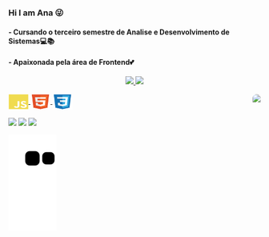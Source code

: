 ### Hi I am Ana 😜
#### - Cursando o terceiro semestre de Analise e Desenvolvimento de Sistemas💻📚
#### - Apaixonada pela área de Frontend💕
<div align="center">
  <a href="https://github.com/anabsena">
  <img height="160em" src="https://github-readme-stats.vercel.app/api?username=anabsena&show_icons=false&theme=radical&include_all_commits=true&count_private=true"/>
  <img height="160em" src="https://github-readme-stats.vercel.app/api/top-langs/?username=anabsena&layout=compact&langs_count=7&theme=radical"/>
</div>
  <div style="display: inline_block"><br>
  <img align="center" alt="Ana-Js" height="30" width="40" src="https://raw.githubusercontent.com/devicons/devicon/master/icons/javascript/javascript-plain.svg">
  <img align="center" alt="Ana-HTML" height="30" width="40" src="https://raw.githubusercontent.com/devicons/devicon/master/icons/html5/html5-original.svg">
  <img align="center" alt="Ana-CSS" height="30" width="40" src="https://raw.githubusercontent.com/devicons/devicon/master/icons/css3/css3-original.svg">
  <a href="#"><img align="right" src="https://i.picasion.com/pic92/744b63ccc98beb927d8453630581193c.gif" height="150" style="border-radius:50px; alt="Ana-pic" /></a><br /><a href="#"></a>
</div>
  <br>
  <div>
    <a href="https://www.instagram.com/ana_beatriz_sena/" target="_blank"><img src="https://img.shields.io/badge/-Instagram-%23E4405F?style=for-the-badge&logo=instagram&logoColor=white" target="_blank"></a>
  <a href = "mailto:anabsenaf@gmail.com"><img src="https://img.shields.io/badge/-Gmail-%23333?style=for-the-badge&logo=gmail&logoColor=white" target="_blank"></a>
  <a href="https://www.linkedin.com/in/ana-beatriz-sena-546b6722a/" target="_blank"><img src="https://img.shields.io/badge/-LinkedIn-%230077B5?style=for-the-badge&logo=linkedin&logoColor=white" target="_blank"></a> 
    
  ![Snake animation](https://github.com/anabsena/anabsena/blob/output/github-contribution-grid-snake.svg)
    </div>
